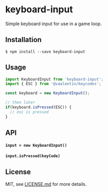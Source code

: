 # keyboard-input

Simple keyboard input for use in a game loop.

## Installation

```
$ npm install --save keyboard-input
```

## Usage

```js
import KeyboardInput from 'keyboard-input';
import { ESC } from '@vaalentin/keycodes';

const keyboard = new KeyboardInput();

// then later
if(keyboard.isPressed(ESC)) {
  // esc is pressed
}
```

## API

#### `input = new KeyboardInput()`

#### `input.isPressed(keyCode)`

## License

MIT, see [LICENSE.md](https://github.com/vaalentin/keyboard-input/blob/master/LICENSE.md) for more details.

